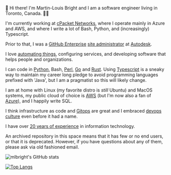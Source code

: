 👋 Hi there! I'm Martin-Louis Bright and I am a software engineer living in Toronto, Canada. 👨‍💻

I'm currently working at [cPacket Networks][cpacket], where I operate mainly in Azure and AWS, and where I write a lot of Bash, Python, and (increasingly) Typescript.

Prior to that, I was a [GitHub Enterprise][ghes] [site administrator][github-site-admin] at [Autodesk][autodesk].

I love [automating things][xkcd-automation], configuring services, and developing software that helps people and organizations.

I can code in [Python][python], Bash, [Perl][perl], [Go][golang] and [Rust][rust].
Using [Typescript][typescript] is a sneaky way to maintain my career long pledge to avoid programming languages prefixed with 'Java', but I am a pragmatist so this will likely change.

I am at home with Linux (my favorite distro is _still_ Ubuntu) and MacOS systems, my public cloud of choice is [AWS][aws] (but I'm now also a fan of [Azure][azure]), and I happily write SQL.

I think infrastructure as code and [Gitops][gitops] are great and I embraced [devops culture][devops] even before it had a name.

I have over [20 years of experience][cv] in information technology.

An archived repository in this space means that it has few or no end users, or that it is deprecated.
However, if you have questions about any of them, please ask via old fashioned email.

![mlbright's GitHub stats](https://github-readme-stats.vercel.app/api?username=mlbright&show_icons=true&theme=radical)

[![Top Langs](https://github-readme-stats.vercel.app/api/top-langs/?username=mlbright&layout=compact)](https://github.com/anuraghazra/github-readme-stats)


[cpacket]: https://www.cpacket.com/
[github-site-admin]: https://github.com/mlbright/github-enterprise-site-admin
[autodesk]: https://www.autodesk.com/
[ghes]: https://github.com/enterprise
[xkcd-automation]: https://xkcd.com/1319/
[aws]: https://aws.amazon.com/
[golang]: https://golang.org
[python]: https://www.python.org/
[perl]: https://perl.com
[devops]: https://en.wikipedia.org/wiki/DevOps
[ioc]: https://en.wikipedia.org/wiki/Infrastructure_as_code
[gitops]: https://www.gitops.tech/
[rust]: https://www.rust-lang.org/
[typescript]: https://typescriptlang.org
[cpacket]: https://www.cpacket.com/
[azure]: https://portal.azure.com
[cv]: https://mlbright.github.io/cv/
